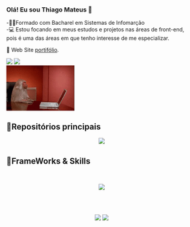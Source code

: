 ### Olá! Eu sou Thiago Mateus 👋
<p tex-Align="center">
<p> -👨‍🎓Formado com Bacharel em Sistemas de Infomarção</br>
    -💻 Estou focando em meus estudos e projetos nas áreas de front-end,</br>
pois é uma das áreas em que tenho interesse de me especializar.
<p>
<p>👤 Web Site <a href="https://thiagomms.netlify.app/">portifólio</a>.<p>
    
        
  <img height="170em" src="https://github-readme-stats.vercel.app/api?username=thiagomms&show_icons=true&theme=vue-dark&include_all_commits=true&count_private=true"/>
  <img height="170em" src="https://github-readme-stats.vercel.app/api/top-langs/?username=thiagomms&layout=compact&langs_count=16&theme=vue-dark"/>

    
    
<br>
<img align="middle" alt="gif" height="120" width="180" src="https://github.com/thiagomms/thiagomms/blob/main/monkey-pissed.gif">
<div>

## 📂Repositórios principais
<span class="img-container" href="https://github.com/thiagomms/ecommerce-react">
  <img height="" src="https://github-readme-stats.vercel.app/api/pin/?username=thiagomms&repo=ecommerce-react&show_owner=true&theme=vue-dark" />
</span>

<style>
      .img-container {
        text-align: center;
        display: block;
      }
    </style>




## 🔨FrameWorks & Skills 

<div align="center"><br>    
    <p align="center">
  <a href="https://skillicons.dev">
    <img src="https://skillicons.dev/icons?i=js,html,css,react,vue,angular,bootstrap,gitlab,nodejs,mongodb,mysql,tailwind,ts,sass,gulp" />
  </a>
</p>   
</div>

<br><br>

<div align="center">
    <a href="mailto:thiago.mateus0707@gmail.com"><img
            src="https://img.shields.io/badge/-Gmail-%23333?style=for-the-badge&logo=gmail&logoColor=white"
            target="_blank"></a>
    <a href="https://www.linkedin.com/in/thiagomms/" target="_blank"><img
            src="https://img.shields.io/badge/-LinkedIn-%230077B5?style=for-the-badge&logo=linkedin&logoColor=white"
            target="_blank"></a>   
</div>
